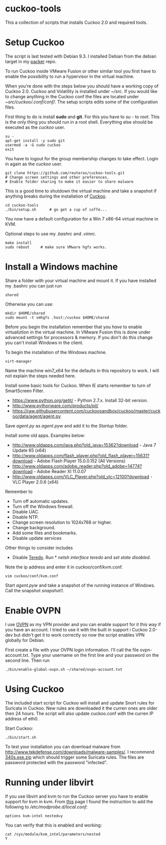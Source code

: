 cuckoo-tools
============

This a collection of scripts that installs Cuckoo 2.0 and required tools.

Setup Cuckoo
============

The script is last tested with Debian 9.3. I installed Debian from the debian target in my [packer](https://github.com/reuteras/packer) repo.

To run Cuckoo inside VMware Fusion or other similar tool you first have to enable the possibility to run a hypervisor in the virtual machine.

When you're done with the steps below you should have a working copy of Cuckoo 2.0. Cuckoo and Volatility is installed under _~/src_. If you would like to change anything in the Cuckoo conf the files are located under _~src/cuckoo/.conf/conf/_. The setup scripts edits some of the configuration files.

First thing to do is install **sudo** and **git**. For this you have to *su -* to *root*. This is the only thing you should run in a root shell. Everything else should be executed as the _cuckoo_ user.

    su -
    apt-get install -y sudo git
    usermod -a -G sudo cuckoo
    exit

You have to logout for the group membership changes to take effect. Login in again as the _cuckoo_ user.

    git clone https://github.com/reuteras/cuckoo-tools.git
    # Change screen settings and other preferences.
    # Enable folder sharing to make it easier to share malware

This is a good time to shutdown the virtual machine and take a snapshot if anything breaks during the installation of [Cuckoo](https://cuckoosandbox.org/).

    cd cuckoo-tools
    ./bin/setup.sh      # go get a cup of coffe...

You now have a default configuration for a Win 7 x86-64 virtual machine in KVM.

Optional steps to use my _.bashrc_ and _.vimrc_.

    make install
    sudo reboot     # make sure VMware hgfs works.

Install a Windows machine
=========================

Share a folder with your virtual machine and mount it. If you have installed my .bashrc you can just run

    shared

Otherwise you can use:

    mkdir $HOME/shared
    sudo mount -t vmhgfs .host:/cuckoo $HOME/shared

Before you begin the installation remember that you *have* to enable virtualiztion in the virtual machine. In VMware Fusion this is done under advanced settings for processors & memory. If you don't do this change you can't install Windows in the client.

To begin the installation of the Windows machine.

    virt-manager

Name the machine win7_x64 for the defaults in this repository to work. I will not explain the steps needed here.

Install some basic tools for Cuckoo. When IE starts remember to turn of SmartScreen Filter.

* https://www.python.org/getit/ - Python 2.7.x. Install 32-bit version.
* http://www.pythonware.com/products/pil/
* https://raw.githubusercontent.com/cuckoosandbox/cuckoo/master/cuckoo/data/agent/agent.py

Save _agent.py_ as _agent.pyw_ and add it to the _Startup_ folder.

Install some old apps. Examples below:

* http://www.oldapps.com/java.php?old_java=15362?download - Java 7 Update 65 (x64)
* http://www.oldapps.com/flash_player.php?old_flash_player=15631?download - Adobe Flash Player 15.0.0.152 (All Versions)
* http://www.oldapps.com/adobe_reader.php?old_adobe=14774?download - Adobe Reader XI 11.0.07
* http://www.oldapps.com/VLC_Player.php?old_vlc=12100?download - VLC Player 2.0.6 (x64)

Remember to

* Turn off automatic updates.
* Turn off the Windows firewall.
* Disable UAC.
* Disable NTP.
* Change screen resolution to 1024x768 or higher.
* Change background.
* Add some files and bookmarks.
* Disable update services

Other things to consider includes

* Disable [Teredo](https://technet.microsoft.com/en-us/library/ee126159%28v=ws.10%29.aspx?f=255&MSPPError=-2147217396). Run * *netsh interface teredo* and *set state disabled*.

Note the ip address and enter it in cuckoo/conf/kvm.conf.

    vim cuckoo/conf/kvm.conf

Start _agent.pyw_ and take a snapshot of the running instance of Windows. Call the snapshot _snapshot1_.

Enable OVPN
===========

I use [OVPN](https://www.ovpn.se/) as my VPN provider and you can enable support for it this way if you have an account. I tried to use it with the built in support i Cuckoo 2.0-dev but didn't get it to work correctly so now the script enables VPN globally for Debian.

First create a file with your OVPN login information. I'll call the file ovpn-account.txt. Type your username on the first line and your password on the second line. Then run

    ./bin/enable-global-ovpn.sh ~/shared/ovpn-account.txt

Using Cuckoo
============

The included start script for Cuckoo will install and update Snort rules for Suricata in Cuckoo. New rules are downloaded it the curren ones are older then 24 hours. The script will also update cuckoo.conf with the curren IP address of eth0.

Start Cuckoo:

    ./bin/start.sh

To test your installation you can download malware from http://www.tekdefense.com/downloads/malware-samples/. I recommend [340s.exe.zip](http://www.tekdefense.com/downloads/malware-samples/340s.exe.zip) which should trigger some Suricata rules. The files are password protected with the password "infected".

Running under libvirt
=====================

If you use libvirt and kvm to run the Cuckoo server you have to enable support for kvm in kvm. From [this](http://kashyapc.com/2012/01/14/nested-virtualization-with-kvm-intel/) page I found the instruction to add the following to _/etc/modprobe.d/local.conf_:

    options kvm-intel nested=y

You can verify that this is enabled and working:

    cat /sys/module/kvm_intel/parameters/nested
    Y

